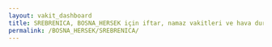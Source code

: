 ```yaml
---
layout: vakit_dashboard
title: SREBRENICA, BOSNA_HERSEK için iftar, namaz vakitleri ve hava durumu - ilçe/eyalet seç
permalink: /BOSNA_HERSEK/SREBRENICA/
---
```


<script type="text/javascript">
  var GLOBAL_COUNTRY = 'BOSNA_HERSEK';
  var GLOBAL_CITY = 'SREBRENICA';
  var GLOBAL_STATE = '';
  var lat = 72;
  var lon = 21;
</script>
